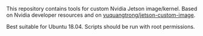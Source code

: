 This repository contains tools for custom Nvidia Jetson image/kernel.
Based on Nvidia developer resources and on [vuquangtrong/jetson-custom-image](https://github.com/vuquangtrong/jetson-custom-image).

Best suitable for Ubuntu 18.04.
Scripts should be run with root permissions.

